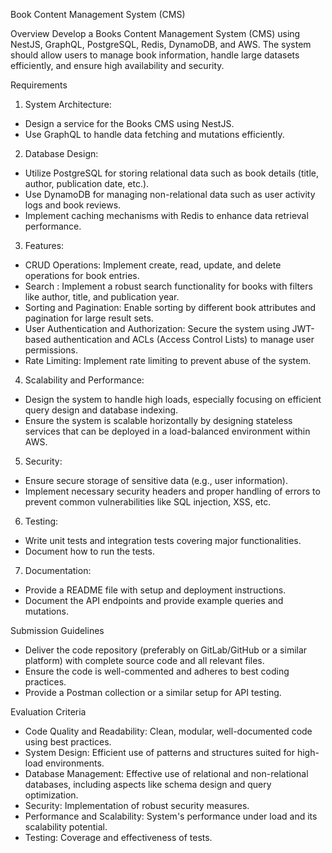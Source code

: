 Book Content Management System
(CMS)

Overview
Develop a Books Content Management System (CMS) using NestJS, GraphQL, PostgreSQL,
Redis, DynamoDB, and AWS. The system should allow users to manage book information,
handle large datasets efficiently, and ensure high availability and security.

Requirements
1. System Architecture:
- Design a service for the Books CMS using NestJS.
- Use GraphQL to handle data fetching and mutations efficiently.
2. Database Design:
- Utilize PostgreSQL for storing relational data such as book details (title, author, publication
date, etc.).
- Use DynamoDB for managing non-relational data such as user activity logs and book
reviews.
- Implement caching mechanisms with Redis to enhance data retrieval performance.
3. Features:
- CRUD Operations: Implement create, read, update, and delete operations for book entries.
- Search : Implement a robust search functionality for books with filters like author, title, and
publication year.
- Sorting and Pagination: Enable sorting by different book attributes and pagination for large
result sets.
- User Authentication and Authorization: Secure the system using JWT-based authentication
and ACLs (Access Control Lists) to manage user permissions.
- Rate Limiting: Implement rate limiting to prevent abuse of the system.
4. Scalability and Performance:
- Design the system to handle high loads, especially focusing on efficient query design and
database indexing.
- Ensure the system is scalable horizontally by designing stateless services that can be
deployed in a load-balanced environment within AWS.
5. Security:

- Ensure secure storage of sensitive data (e.g., user information).
- Implement necessary security headers and proper handling of errors to prevent common
vulnerabilities like SQL injection, XSS, etc.
6. Testing:
- Write unit tests and integration tests covering major functionalities.
- Document how to run the tests.
7. Documentation:
- Provide a README file with setup and deployment instructions.
- Document the API endpoints and provide example queries and mutations.

Submission Guidelines
- Deliver the code repository (preferably on GitLab/GitHub or a similar platform) with complete
source code and all relevant files.
- Ensure the code is well-commented and adheres to best coding practices.
- Provide a Postman collection or a similar setup for API testing.

Evaluation Criteria
- Code Quality and Readability: Clean, modular, well-documented code using best practices.
- System Design: Efficient use of patterns and structures suited for high-load environments.
- Database Management: Effective use of relational and non-relational databases, including
aspects like schema design and query optimization.
- Security: Implementation of robust security measures.
- Performance and Scalability: System's performance under load and its scalability potential.
- Testing: Coverage and effectiveness of tests.